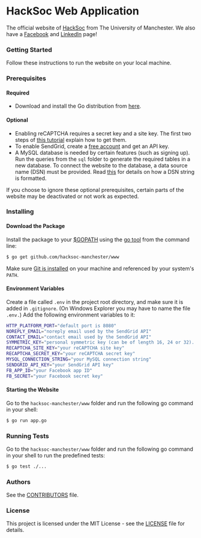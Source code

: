 # HackSoc Web Application

The official website of [HackSoc](http://hacksoc.com/) from The University of Manchester. We also have a [Facebook](https://www.facebook.com/groups/HackSocManc/) and [LinkedIn](https://www.linkedin.com/company-beta/17980188/) page!

### Getting Started

Follow these instructions to run the website on your local machine.

### Prerequisites

#### Required
* Download and install the Go distribution from [here](https://golang.org/doc/install).

#### Optional
* Enabling reCAPTCHA requires a secret key and a site key. The first two steps of [this tutorial](https://webdesign.tutsplus.com/tutorials/how-to-integrate-no-captcha-recaptcha-in-your-website--cms-23024) explain how to get them.
* To enable SendGrid, create a [free account](https://sendgrid.com/free/) and get an API key.
* A MySQL database is needed by certain features (such as signing up). Run the queries from the ```sql```  folder to generate the required tables in a new database. To connect the website to the database, a data source name (DSN) must be provided. Read [this](https://github.com/go-sql-driver/mysql#dsn-data-source-name) for details on how a DSN string is formatted.

If you choose to ignore these optional prerequisites, certain parts of the website may be deactivated or not work as expected.

### Installing

#### Download the Package
Install the package to your [$GOPATH](http://code.google.com/p/go-wiki/wiki/GOPATH "GOPATH") using the [go tool](http://golang.org/cmd/go/ "go command") from the command line:
```bash
$ go get github.com/hacksoc-manchester/www
```
Make sure [Git is installed](http://git-scm.com/downloads) on your machine and referenced by your system's ```PATH```.

#### Environment Variables
Create a file called `.env` in the project root directory, and make sure it is added in `.gitignore`. (On Windows Explorer you may have to name the file `.env.`)
Add the following environment variables to it:
```bash
HTTP_PLATFORM_PORT="default port is 8080"
NOREPLY_EMAIL="noreply email used by the SendGrid API"
CONTACT_EMAIL="contact email used by the SendGrid API"
SYMMETRIC_KEY="personal symmetric key (can be of length 16, 24 or 32). keys are more secure"
RECAPTCHA_SITE_KEY="your reCAPTCHA site key"
RECAPTCHA_SECRET_KEY="your reCAPTCHA secret key"
MYSQL_CONNECTION_STRING="your MySQL connection string"
SENDGRID_API_KEY="your SendGrid API key"
FB_APP_ID="your Facebook app ID"
FB_SECRET="your Facebook secret key"
```

#### Starting the Website
Go to the ```hacksoc-manchester/www``` folder and run the following go command in your shell:
```bash
$ go run app.go
```

### Running Tests

Go to the ```hacksoc-manchester/www``` folder and run the following go command in your shell to run the predefined tests:
```bash
$ go test ./...
```

### Authors

See the [CONTRIBUTORS](CONTRIBUTORS) file.

### License

This project is licensed under the MIT License - see the [LICENSE](LICENSE) file for details.
